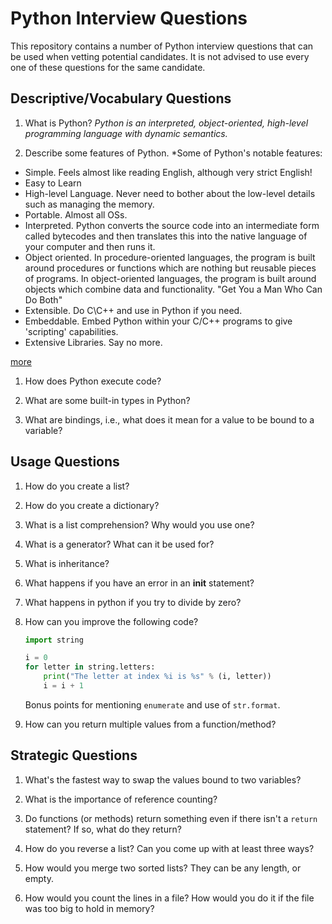 # Python Interview Questions

This repository contains a number of Python interview questions that can be 
used when vetting potential candidates. It is not advised to use every one of 
these questions for the same candidate.

## Descriptive/Vocabulary Questions

1. What is Python?
*Python is an interpreted, object-oriented, high-level programming language with dynamic semantics.*

1. Describe some features of Python.
*Some of Python's notable features:

- Simple. Feels almost like reading English, although very strict English!
- Easy to Learn
- High-level Language. Never need to bother about the low-level details such as managing the memory.
- Portable. Almost all OSs.
- Interpreted. Python converts the source code into an intermediate form called bytecodes and then translates this into the native language of your computer and then runs it.
- Object oriented. In procedure-oriented languages, the program is built around procedures or functions which are nothing but reusable pieces of programs. In object-oriented languages, the program is built around objects which combine data and functionality. "Get You a Man Who Can Do Both"
- Extensible. Do C\C++ and use in Python if you need. 
- Embeddable. Embed Python within your C/C++ programs to give 'scripting' capabilities.
- Extensive Libraries. Say no more.

<a href="https://www.ibiblio.org/g2swap/byteofpython/read/features-of-python.html">more</a>

1. How does Python execute code?

1. What are some built-in types in Python?

1. What are bindings, i.e., what does it mean for a value to be bound to a
   variable?

## Usage Questions

1. How do you create a list?

1. How do you create a dictionary?

1. What is a list comprehension? Why would you use one?

1. What is a generator? What can it be used for?

1. What is inheritance? 

1. What happens if you have an error in an __init__ statement? 

1. What happens in python if you try to divide by zero?

1. How can you improve the following code?

   ```python
   import string

   i = 0
   for letter in string.letters:
       print("The letter at index %i is %s" % (i, letter))
       i = i + 1
   ```

   Bonus points for mentioning `enumerate` and use of `str.format`.

1. How can you return multiple values from a function/method?

## Strategic Questions

1. What's the fastest way to swap the values bound to two variables?

1. What is the importance of reference counting?

1. Do functions (or methods) return something even if there isn't a `return`
   statement? If so, what do they return?

1. How do you reverse a list? Can you come up with at least three ways? 

1. How would you merge two sorted lists? They can be any length, or empty. 

1. How would you count the lines in a file? How would you do it if the file was too big to hold in memory?





